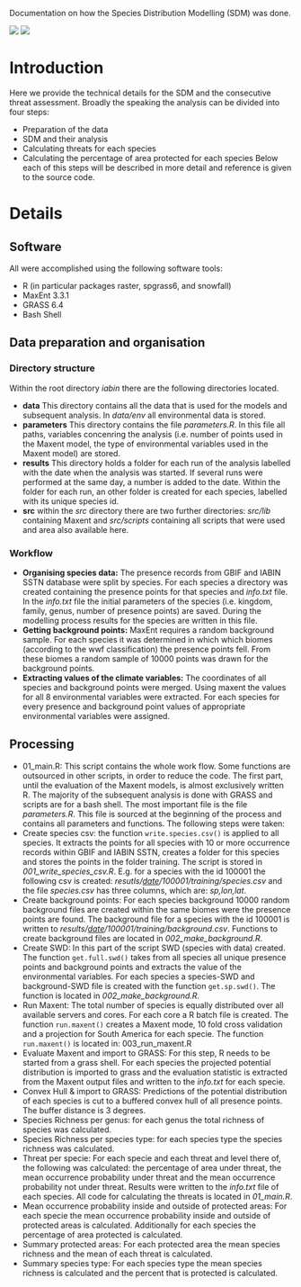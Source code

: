Documentation on how the Species Distribution Modelling (SDM) was done.

[![](http://iabin-threats.googlecode.com/svn/wiki/resources/gb.gif)](http://code.google.com/p/iabin-threats/wiki/SpeciesDistributionModelling?wl=en)
[![](http://iabin-threats.googlecode.com/svn/wiki/resources/es.gif)](http://code.google.com/p/iabin-threats/wiki/SpeciesDistributionModelling?wl=es)



# Introduction #

Here we provide the technical details for the SDM and the consecutive threat assessment. Broadly the speaking the analysis can be divided into four steps:
  * Preparation of the data
  * SDM and their analysis
  * Calculating threats for each species
  * Calculating the percentage of area protected for each species
Below each of this steps will be described in more detail and reference is given to the source code.

# Details #
## Software ##
All were accomplished using the following software tools:
  * R (in particular packages raster, spgrass6, and snowfall)
  * MaxEnt 3.3.1
  * GRASS 6.4
  * Bash Shell

## Data preparation and organisation ##
### Directory structure ###
Within the root directory _iabin_ there are the following directories located.
  * **data** This directory contains all the data that is used for the models and subsequent analysis. In _data/env_ all environmental data is stored.
  * **parameters** This directory contains the file _parameters.R_. In this file all paths, variables concenring the analysis (i.e. number of points used in the Maxent model, the type of environmental variables used in the Maxent model) are stored.
  * **results** This directory holds a folder for each run of the analysis labelled with the date when the analysis was started. If several runs were performed at the same day, a number is added to the date. Within the folder for each run, an other folder is created for each species, labelled with its unique species id.
  * **src** within the _src_ directory there are two further directories: _src/lib_ containing Maxent and _src/scripts_ containing all scripts that were used and area also available here.

### Workflow ###
  * **Organising species data:** The presence records from GBIF and IABIN SSTN database were split by species. For each species a directory was created containing the presence points for that species and _info.txt_ file. In the _info.txt_ file the initial parameters of the species (i.e. kingdom, family, genus, number of presence points) are saved. During the modelling process results for the species are written in this file.
  * **Getting background points:** MaxEnt requires a random background sample. For each species it was determined in which which biomes (according to the wwf classification) the presence points fell. From these biomes a random sample of 10000 points was drawn for the background points.
  * **Extracting values of the climate variables:** The coordinates of all species and background points were merged. Using maxent the values for all 8 environmental variables were extracted. For each species for every presence and background point values of appropriate environmental variables were assigned.

## Processing ##
  * 01\_main.R: This script contains the whole work flow. Some functions are outsourced in other scripts, in order to reduce the code. The first part, until the evaluation of the Maxent models, is almost exclusively written R. The majority of the subsequent analysis is done with GRASS and scripts are for a bash shell. The most important file is the file _parameters.R_. This file is sourced at the beginning of the process and contains all parameters and functions. The following steps were taken:
  * Create species csv: the function `write.species.csv()` is applied to all species. It extracts the points for all species with 10 or more occurrence records within GBIF and IABIN SSTN, creates a folder for this species and stores the points in the folder training. The script is stored in _001\_write\_species\_csv.R_. E.g. for a species with the id 100001 the following csv is created: _resutls/[date](date.md)/100001/training/species.csv_ and the file _species.csv_ has three columns, which are: _sp,lon,lat_.
  * Create background points: For each species background 10000 random background files are created within the same biomes were the presence points are found. The background file for a species with the id 100001 is written to _results/[date](date.md)/100001/training/background.csv_. Functions to create background files are located in _002\_make\_background.R_.
  * Create SWD: In this part of the script SWD (species with data) created. The function `get.full.swd()` takes from all species all unique presence points and background points and extracts the value of the environmental variables. For each species a species-SWD and background-SWD file is created with the function `get.sp.swd()`. The function is located in _002\_make\_background.R_.
  * Run Maxent: The total number of species is equally distributed over all available servers and cores. For each core a R batch file is created. The function `run.maxent()` creates a Maxent mode, 10 fold cross validation and a projection for South America for each specie. The function `run.maxent()` is located in: 003\_run\_maxent.R
  * Evaluate Maxent and import to GRASS: For this step, R needs to be started from a grass shell. For each species the projected potential distribution is imported to grass and the evaluation statistic is extracted from the Maxent output files and written to the _info.txt_ for each specie.
  * Convex Hull & import to GRASS: Predictions of the potential distribution of each species is cut to a buffered convex hull of all presence points. The buffer distance is 3 degrees.
  * Species Richness per genus: for each genus the total richness of species was calculated.
  * Species Richness per species type: for each species type the species richness was calculated.
  * Threat per specie: For each specie and each threat and level there of, the following was calculated: the percentage of area under threat, the mean occurrence probability under threat and the mean occurrence probability not under threat. Results were written to the _info.txt_ file of each species. All code for calculating the threats is located in _01\_main.R_.
  * Mean occurrence probability inside and outside of protected areas: For each specie the mean occurrence probability inside and outside of protected areas is calculated. Additionally for each species the percentage of area protected is calculated.
  * Summary protected areas: For each protected area the mean species richness and the mean of each threat is calculated.
  * Summary species type: For each species type the mean species richness is calculated and the percent that is protected is calculated.